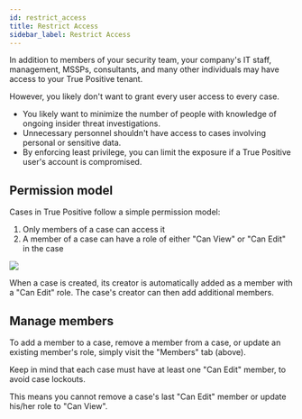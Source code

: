 ```yaml
---
id: restrict_access
title: Restrict Access
sidebar_label: Restrict Access
---
```


In addition to members of your security team, your company's IT staff, management, MSSPs, consultants, and many other individuals may have access to your True Positive tenant.

However, you likely don't want to grant every user access to every case.

- You likely want to minimize the number of people with knowledge of ongoing insider threat investigations.
- Unnecessary personnel shouldn't have access to cases involving personal or sensitive data.
- By enforcing least privilege, you can limit the exposure if a True Positive user's account is compromised.

## Permission model

Cases in True Positive follow a simple permission model:

1. Only members of a case can access it
2. A member of a case can have a role of either "Can View" or "Can Edit" in the case

![](https://storage.googleapis.com/tp_landing_page_videos/case_members.png)

When a case is created, its creator is automatically added as a member with a "Can Edit" role. The case's creator can then add additional members.

## Manage members

To add a member to a case, remove a member from a case, or update an existing member's role, simply visit the "Members" tab (above).

Keep in mind that each case must have at least one "Can Edit" member, to avoid case lockouts.

This means you cannot remove a case's last "Can Edit" member or update his/her role to "Can View".
